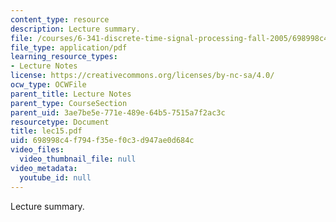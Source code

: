 ```yaml
---
content_type: resource
description: Lecture summary.
file: /courses/6-341-discrete-time-signal-processing-fall-2005/698998c4f794f35ef0c3d947ae0d684c_lec15.pdf
file_type: application/pdf
learning_resource_types:
- Lecture Notes
license: https://creativecommons.org/licenses/by-nc-sa/4.0/
ocw_type: OCWFile
parent_title: Lecture Notes
parent_type: CourseSection
parent_uid: 3ae7be5e-771e-489e-64b5-7515a7f2ac3c
resourcetype: Document
title: lec15.pdf
uid: 698998c4-f794-f35e-f0c3-d947ae0d684c
video_files:
  video_thumbnail_file: null
video_metadata:
  youtube_id: null
---
```

Lecture summary.
